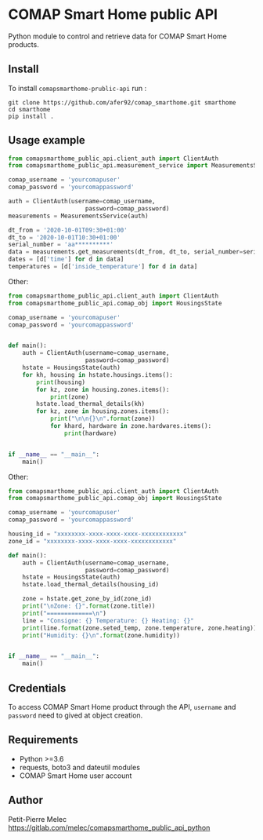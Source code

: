 # COMAP Smart Home public API

Python module to control and retrieve data for COMAP Smart Home products.

## Install

To install `comapsmarthome-prublic-api` run :
```
git clone https://github.com/afer92/comap_smarthome.git smarthome
cd smarthome
pip install .
```
## Usage example

```python
from comapsmarthome_public_api.client_auth import ClientAuth
from comapsmarthome_public_api.measurement_service import MeasurementsService

comap_username = 'yourcomapuser'
comap_password = 'yourcomappassword'

auth = ClientAuth(username=comap_username,
                      password=comap_password)
measurements = MeasurementsService(auth)

dt_from = '2020-10-01T09:30+01:00'
dt_to = '2020-10-01T10:30+01:00'
serial_number = 'aa**********'
data = measurements.get_measurements(dt_from, dt_to, serial_number=serial_number, measurements=['inside_temperature'])
dates = [d['time'] for d in data]
temperatures = [d['inside_temperature'] for d in data]
```
Other:
```python
from comapsmarthome_public_api.client_auth import ClientAuth
from comapsmarthome_public_api.comap_obj import HousingsState

comap_username = 'yourcomapuser'
comap_password = 'yourcomappassword'


def main():
    auth = ClientAuth(username=comap_username,
                      password=comap_password)
    hstate = HousingsState(auth)
    for kh, housing in hstate.housings.items():
        print(housing)
        for kz, zone in housing.zones.items():
            print(zone)
        hstate.load_thermal_details(kh)
        for kz, zone in housing.zones.items():
            print("\n\n{}\n".format(zone))
            for khard, hardware in zone.hardwares.items():
                print(hardware)


if __name__ == "__main__":
    main()
```
Other:
```python
from comapsmarthome_public_api.client_auth import ClientAuth
from comapsmarthome_public_api.comap_obj import HousingsState

comap_username = 'yourcomapuser'
comap_password = 'yourcomappassword'

housing_id = "xxxxxxxx-xxxx-xxxx-xxxx-xxxxxxxxxxxx"
zone_id = "xxxxxxxx-xxxx-xxxx-xxxx-xxxxxxxxxxxx"

def main():
    auth = ClientAuth(username=comap_username,
                      password=comap_password)
    hstate = HousingsState(auth)
    hstate.load_thermal_details(housing_id)

    zone = hstate.get_zone_by_id(zone_id)
    print("\nZone: {}".format(zone.title))
    print("=============\n")
    line = "Consigne: {} Temperature: {} Heating: {}"
    print(line.format(zone.seted_temp, zone.temperature, zone.heating))
    print("Humidity: {}\n".format(zone.humidity))


if __name__ == "__main__":
    main()
```
## Credentials

To access COMAP Smart Home product through the API, `username` and `password` need to gived at object creation.

## Requirements

- Python >=3.6
- requests, boto3 and dateutil modules
- COMAP Smart Home user account

## Author
Petit-Pierre Melec
https://gitlab.com/melec/comapsmarthome_public_api_python